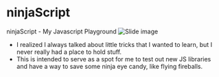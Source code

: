 # ninjaScript
ninjaScript - My Javascript Playground
![Slide image](http://pixelrecess.com/images/pixel_recess-icon.png)

- I realized I always talked about little tricks that I wanted to learn, but I never really had a place to hold stuff.
- This is intended to serve as a spot for me to test out new JS libraries and have a way to save some ninja eye candy, like flying fireballs.

